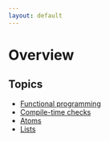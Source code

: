 ```yaml
---
layout: default
---
```

# Overview

## Topics

* [Functional programming](functional-programming.md)
* [Compile-time checks](compiler-checks.md)
* [Atoms](atoms.md)
* [Lists](lists.md)